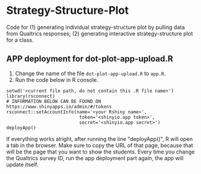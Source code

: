 # Strategy-Structure-Plot
Code for (1) generating individual strategy-structure plot by pulling data from Qualtrics responses; (2) generating interactive strategy-structure plot for a class.

## APP deployment for dot-plot-app-upload.R

1. Change the name of the file `dot-plot-app-upload.R` to `app.R`.
2. Run the code below in R console.

```
setwd('<current file path, do not contain this .R file name>')
library(rsconnect)
# INFORMATION BELOW CAN BE FOUND ON https://www.shinyapps.io/admin/#/tokens
rsconnect::setAccountInfo(name='<your Rshiny name>',
                           token='<shinyio.app token>',
                           secret='<shinyio.app secret>')
deployApp()
```

If everything works alright, after running the line "deployApp()", R will open a tab in the browser. Make sure to copy the URL of that page, because that will be the page that you want to show the students. Every time you change the Qualtrics survey ID, run the app deployment part again, the app will update itself. 
